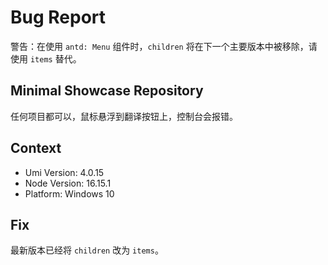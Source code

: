 # Bug Report

警告：在使用 `antd: Menu` 组件时，`children` 将在下一个主要版本中被移除，请使用 `items` 替代。

## Minimal Showcase Repository

任何项目都可以，鼠标悬浮到翻译按钮上，控制台会报错。

## Context

- Umi Version: 4.0.15
- Node Version: 16.15.1
- Platform: Windows 10

## Fix

最新版本已经将 `children` 改为 `items`。
